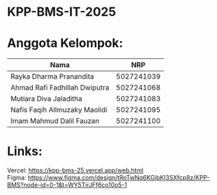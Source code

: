 # KPP-BMS-IT-2025
# Anggota Kelompok:
|Nama| NRP|
|----|----|
|Rayka Dharma Pranandita|5027241039|
|Ahmad Rafi Fadhillah Dwiputra|5027241068|
|Mutiara Diva Jaladitha|5027241083|
|Nafis Faqih Allmuzaky Maolidi|5027241095|
|Imam Mahmud Dalil Fauzan|5027241100|
# Links:
Vercel: https://kpp-bms-25.vercel.app/web.html    
Figma: https://www.figma.com/design/tRoTwNq6KGjbKI3SXfcp8z/KPP-BMS?node-id=0-1&t=WY5TirJFf6co10o5-1
